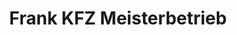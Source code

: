 ---
title: "Frank KFZ Meisterbetrieb"
url: /rottenburg-am-neckar/frank-kfz-meisterbetrieb/
shop: Autowerkstatt
---